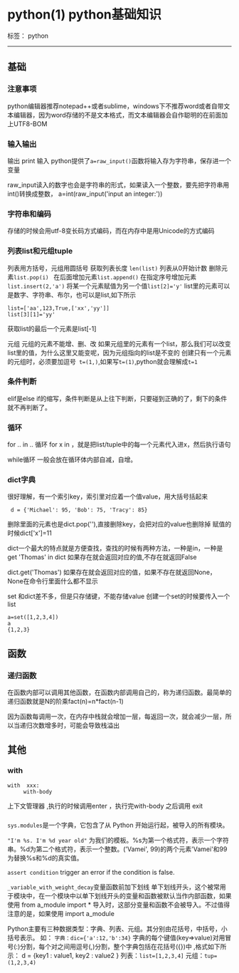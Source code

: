 # python(1) python基础知识

标签： python

---
## 基础
### 注意事项
python编辑器推荐notepad++或者sublime，windows下不推荐word或者自带文本编辑器，因为word存储的不是文本格式，而文本编辑器会自作聪明的在前面加上UTF8-BOM

### 输入输出
输出 print
输入 python提供了`a=raw_input()`函数将输入存为字符串，保存进一个变量
<!-- more -->
raw_input读入的数字也会是字符串的形式，如果读入一个整数，要先把字符串用int()转换成整数， a=int(raw_input('input an integer:'))

### 字符串和编码
存储的时候会用utf-8变长码方式编码，而在内存中是用Unicode的方式编码

### 列表list和元组tuple
列表用方括号，元组用圆括号
获取列表长度 `len(list)`
列表从0开始计数
删除元素`list.pop(i) `
在后面增加元素`list.append()`
在指定序号增加元素`list.insert(2,'a')`
将某一个元素赋值为另一个值`list[2]='y'`
list里的元素可以是数字、字符串、布尔，也可以是list,如下所示
```
list=['aa',123,True,['xx','yy']]
list[3][1]='yy'
```
获取list的最后一个元素是list[-1]

元组
元组的元素不能增、删、改
如果元组里的元素有一个list，那么我们可以改变list里的值，为什么这里又能变呢，因为元组指向的list是不变的
创建只有一个元素的元组时，必须要加逗号` t=(1,)`,如果写`t=(1)`,python就会理解成`t=1`

### 条件判断
elif是else if的缩写，条件判断是从上往下判断，只要碰到正确的了，剩下的条件就不再判断了。

### 循环
for .. in .. 循环
for x in  ，就是把list/tuple中的每一个元素代入进x，然后执行语句

while循环
一般会放在循环体内部自减，自增。

###  dict字典
很好理解，有一个索引key，索引里对应着一个值value，用大括号括起来
```
 d = {'Michael': 95, 'Bob': 75, 'Tracy': 85}
```
删除里面的元素也是dict.pop(''),直接删除key，会把对应的value也删除掉
赋值的时候dict['x']=11

dict一个最大的特点就是方便查找，查找的时候有两种方法，一种是in，一种是get
'Thomas' in dict
如果存在就会返回对应的值,不存在就返回False

dict.get('Thomas')
如果存在就会返回对应的值，如果不存在就返回None，None在命令行里面什么都不显示

set 和dict差不多，但是只存储键，不能存储value
创建一个set的时候要传入一个list 
```
a=set([1,2,3,4])
a
{1,2,3}
```

## 函数
### 递归函数
在函数内部可以调用其他函数，在函数内部调用自己的，称为递归函数。最简单的递归函数就是N的阶乘fact(n)=n*fact(n-1)

因为函数每调用一次，在内存中栈就会增加一层，每返回一次，就会减少一层，所以当递归次数增多时，可能会导致栈溢出









## 其他
### with
```
with  xxx:
     with-body
```

上下文管理器 ,执行的时候调用enter ，执行完with-body 之后调用 exit

### 
`sys.modules`是一个字典，它包含了从 Python 开始运行起，被导入的所有模块。


`"I'm %s. I'm %d year old"` 为我们的模板。%s为第一个格式符，表示一个字符串。%d为第二个格式符，表示一个整数。('Vamei', 99)的两个元素'Vamei'和99为替换%s和%d的真实值。 

`assert condition`
trigger an error if the condition is false.

 `_variable_with_weight_decay`变量函数前加下划线
单下划线开头，这个被常用于模块中，在一个模块中以单下划线开头的变量和函数被默认当作内部函数，如果使用 from a_module import * 导入时，这部分变量和函数不会被导入。不过值得注意的是，如果使用 import a_module 

Python主要有三种数据类型：字典、列表、元组。其分别由花括号，中括号，小括号表示。
如：
`字典：dic={'a':12,'b':34}`
字典的每个键值(key=>value)对用冒号(:)分割，每个对之间用逗号(,)分割，整个字典包括在花括号({})中 ,格式如下所示：
d = {key1 : value1, key2 : value2 }
列表：`list=[1,2,3,4]`
元组：`tup=(1,2,3,4)`






